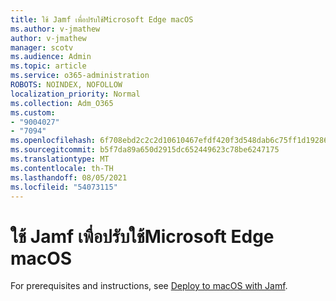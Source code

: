 ```yaml
---
title: ใช้ Jamf เพื่อปรับใช้Microsoft Edge macOS
ms.author: v-jmathew
author: v-jmathew
manager: scotv
ms.audience: Admin
ms.topic: article
ms.service: o365-administration
ROBOTS: NOINDEX, NOFOLLOW
localization_priority: Normal
ms.collection: Adm_O365
ms.custom:
- "9004027"
- "7094"
ms.openlocfilehash: 6f708ebd2c2c2d10610467efdf420f3d548dab6c75ff1d19286561e754ba7710
ms.sourcegitcommit: b5f7da89a650d2915dc652449623c78be6247175
ms.translationtype: MT
ms.contentlocale: th-TH
ms.lasthandoff: 08/05/2021
ms.locfileid: "54073115"
---
```

# <a name="use-jamf-to-deploy-microsoft-edge-to-macos"></a>ใช้ Jamf เพื่อปรับใช้Microsoft Edge macOS

For prerequisites and instructions, see [Deploy to macOS with Jamf](https://go.microsoft.com/fwlink/?linkid=2135109).
